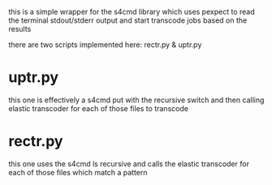 this is a simple wrapper for the s4cmd library which uses pexpect to read the terminal stdout/stderr output and start transcode jobs
based on the results


there are two scripts implemented here:  rectr.py & uptr.py

# uptr.py 

this one is effectively a s4cmd put with the recursive switch and then calling elastic transcoder for each of those files to transcode

# rectr.py

this one uses the s4cmd ls recursive and calls the elastic transcoder for each of those files which match a pattern
